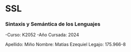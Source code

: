 # SSL

### Sintaxis y Semántica de los Lenguajes
-Curso: K2052
-Año Cursada: 2024

Apellido: Miño 
Nombre: Matias Ezequiel
Legajo: 175.966-8
